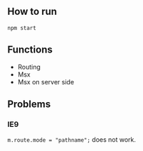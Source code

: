 How to run
----------


```
npm start
```

Functions 
---------

* Routing
* Msx
* Msx on server side


Problems
--------

### IE9

`m.route.mode = "pathname";` does not work.




